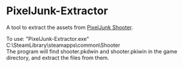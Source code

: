 # PixelJunk-Extractor
A tool to extract the assets from [PixelJunk Shooter](https://store.steampowered.com/app/255870).

To use: "PixelJunk-Extractor.exe" C:\SteamLibrary\steamapps\common\Shooter<br>
The program will find shooter.pkdwin and shooter.pkiwin in the game directory, and extract the files from them.
